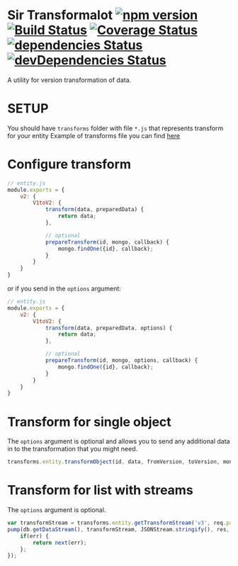 Sir Transformalot [![npm version](https://badge.fury.io/js/sir-transformalot.svg)](https://badge.fury.io/js/sir-transformalot) [![Build Status](https://travis-ci.org/debitoor/sir-transformalot.svg?branch=master)](https://travis-ci.org/debitoor/sir-transformalot) [![Coverage Status](https://coveralls.io/repos/github/debitoor/sir-transformalot/badge.svg?branch=master)](https://coveralls.io/github/debitoor/sir-transformalot?branch=master) [![dependencies Status](https://david-dm.org/debitoor/sir-transformalot/status.svg)](https://david-dm.org/debitoor/sir-transformalot) [![devDependencies Status](https://david-dm.org/debitoor/sir-transformalot/dev-status.svg)](https://david-dm.org/debitoor/sir-transformalot?type=dev)
===================================================================================================================================================================================================================================================================================================================================================================================================================================================================================================================================================================================================================================================================================================================================================

A utility for version transformation of data.

SETUP
=====
You should have `transforms` folder with file `*.js` that represents transform for your entity
Example of transforms file you can find [here](https://github.com/e-conomic/sir-transformalot/blob/master/test/testApp/transforms/entity.js)

Configure transform
==========================
```js
// entity.js
module.exports = {
	v2: {
		V1toV2: {
			transform(data, preparedData) {
				return data;
			},

			// optional
			prepareTransform(id, mongo, callback) {
				mongo.findOne({id}, callback);
			}
		}
	}
}
```
or if you send in the `options` argument:
```js
// entity.js
module.exports = {
	v2: {
		V1toV2: {
			transform(data, preparedData, options) {
				return data;
			},

			// optional
			prepareTransform(id, mongo, options, callback) {
				mongo.findOne({id}, callback);
			}
		}
	}
}
```

Transform for single object
===========================
The `options` argument is optional and allows you to send any additional data in to the transformation that you might need.
```js
transforms.entity.transformObject(id, data, fromVersion, toVersion, mongo, options, callback)
```
Transform for list with streams
===============================
The `options` argument is optional.
```js
var transformStream = transforms.entity.getTransformStream('v3', req.params.version, mongo, options);
pump(db.getDataStream(), transformStream, JSONStream.stringify(), res, function(err) {
	if(err) {
		return next(err);
	};
});
```
